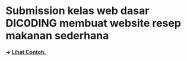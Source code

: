 # Submission kelas web dasar DIC0DING membuat website resep makanan sederhana

**-> [Lihat Contoh.](https://bekicode.github.io/resep-makanan-statis/)**
